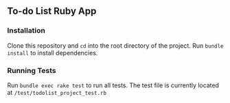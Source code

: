 ## To-do List Ruby App

### Installation
Clone this repository and `cd` into the root directory of the project.
Run `bundle install` to install dependencies.

### Running Tests
Run `bundle exec rake test` to run all tests. The test file is currently located at `/test/todolist_project_test.rb`

